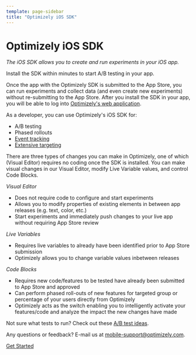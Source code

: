 ```yaml
---
template: page-sidebar
title: "Optimizely iOS SDK"
---
```


# Optimizely iOS SDK

*The iOS SDK allows you to create and run experiments in your iOS app.*

Install the SDK within minutes to start A/B testing in your app.

Once the app with the Optimizely SDK is submitted to the App Store, you can run experiments and collect data (and even create new experiments) without re-submitting to the App Store.  After you install the SDK in your app, you will be able to log into [Optimizely's web application](https://app.optimizely.com).

As a developer, you can use Optimizely's iOS SDK for:

- A/B testing
- Phased rollouts
- [Event tracking](https://help.optimizely.com/hc/en-us/articles/202296994-Creating-an-iOS-experiment#goals)
- [Extensive targeting](https://help.optimizely.com/hc/en-us/articles/202296994-Creating-an-iOS-experiment#targeting)

There are three types of changes you can make in Optimizely, one of which (Visual Editor) requires no coding once the SDK is installed. You can make visual changes in our Visual Editor, modify Live Variable values, and control Code Blocks.

*Visual Editor*

- Does not require code to configure and start experiments
- Allows you to modify properties of existing elements in between app releases (e.g. text, color, etc.)
- Start experiments and immediately push changes to your live app without requiring App Store review

*Live Variables*

- Requires live variables to already have been identified prior to App Store submission
- Optimizely allows you to change variable values inbetween releases

*Code Blocks*
 
- Requires new code/features to be tested have already been submitted to App Store and approved 
- Can perform phased roll-outs of new features for targeted group or percentage of your users directly from Optimizely
- Optimizely acts as the switch enabling you to intelligently activate your features/code and analyze the impact the new changes have made

Not sure what tests to run?  Check out these [A/B test ideas](https://www.optimizely.com/mobile/).


Any questions or feedback?  E-mail us at [mobile-support@optimizely.com](mailto:mobile-support@optimizely.com).

<a class="lego-button lego-button--brand anchor--middle display--block width-200 text--center" href="../guide/index.html">
Get Started
</a>